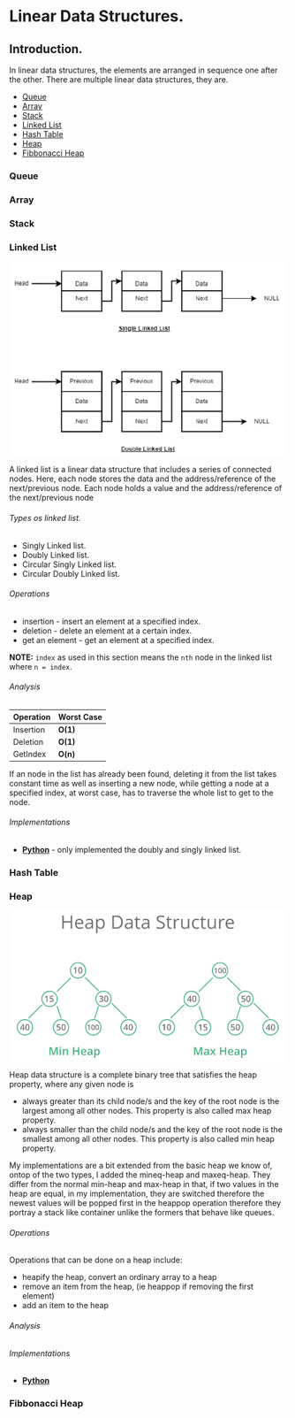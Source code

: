 # Linear Data Structures.

## Introduction.
In linear data structures, the elements are arranged in sequence one after the other.
There are multiple linear data structures, they are.

- [Queue](#queue)
- [Array](#array)
- [Stack](#stack)
- [Linked List](#linked-list)
- [Hash Table](#hash-table)
- [Heap](#heap)
- [Fibbonacci Heap](#fibbonacci-heap)

### Queue
### Array
### Stack
### Linked List

![Linked list Picture](/assets/linked-list-dsa-picture.jpg)

A linked list is a linear data structure that includes a series of connected nodes. Here, each node stores the data and the address/reference of the next/previous node.
Each node holds a value and the address/reference of the next/previous node

###### Types os linked list.
- Singly Linked list.
- Doubly Linked list.
- Circular Singly Linked list.
- Circular Doubly Linked list.

###### Operations
- insertion - insert an element at a specified index.
- deletion - delete an element at a certain index.
- get an element - get an element at a specified index.

**NOTE:** `index` as used in this section means the `nth` node in the linked list where `n = index`.

###### Analysis
| Operation | Worst Case |
| --------- | ---------- |
| Insertion | __O(1)__   |
| Deletion  | __O(1)__   |
| GetIndex  | __O(n)__   |

If an node in the list has already been found, deleting it from the list takes constant time as well as inserting a new node, while getting a node at a specified index, at worst case, has to traverse the whole list to get to the node.

###### Implementations
- [__Python__](./ldsa/linked_list.py) - only implemented the doubly and singly linked list.

### Hash Table
### Heap
![Heap Data Structure](/assets/heap-dsa-picture.jpg)

Heap data structure is a complete binary tree that satisfies the heap property, where any given node is
- always greater than its child node/s and the key of the root node is the largest among all other nodes. This property is also called max heap property.
- always smaller than the child node/s and the key of the root node is the smallest among all other nodes. This property is also called min heap property.

My implementations are a bit extended from the basic heap we know of, ontop of the two types, I added the mineq-heap and maxeq-heap. They differ from the normal min-heap and max-heap in that, if two values in the heap are equal, in my implementation, they are switched therefore the newest values will be popped first in the heappop operation therefore they portray a stack like container unlike the formers that behave like queues.

###### Operations
Operations that can be done on a heap include:
- heapify the heap, convert an ordinary array to a heap
- remove an item from the heap, (ie heappop if removing the first element)
- add an item to the heap
###### Analysis
###### Implementations
- [__Python__](./ldsa/heap.py)
### Fibbonacci Heap